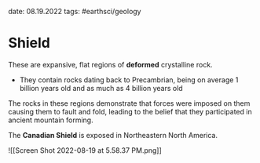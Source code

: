 date: 08.19.2022
tags: #earthsci/geology 
# Shield
These are expansive, flat regions of **deformed** crystalline rock.
- They contain rocks dating back to Precambrian, being on average 1 billion years old and as much as 4 billion years old

The rocks in these regions demonstrate that forces were imposed on them causing them to fault and fold, leading to the belief that they participated in ancient mountain forming.

The **Canadian Shield** is exposed in Northeastern North America.

![[Screen Shot 2022-08-19 at 5.58.37 PM.png]]